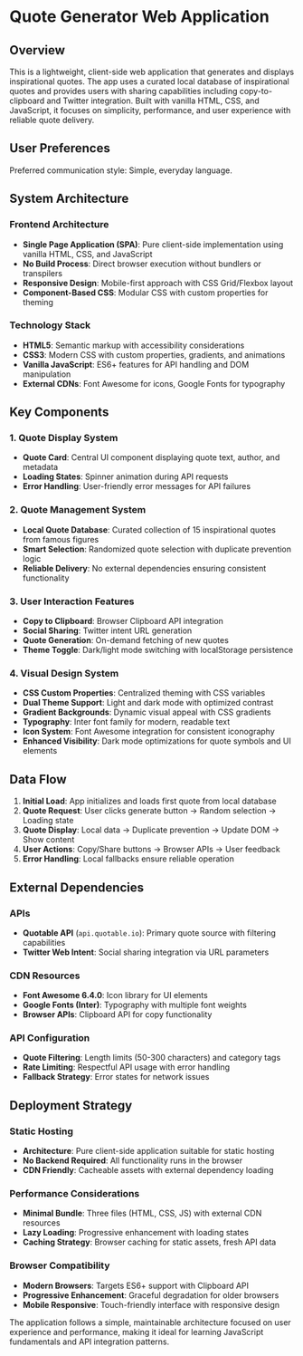 # Quote Generator Web Application

## Overview

This is a lightweight, client-side web application that generates and displays inspirational quotes. The app uses a curated local database of inspirational quotes and provides users with sharing capabilities including copy-to-clipboard and Twitter integration. Built with vanilla HTML, CSS, and JavaScript, it focuses on simplicity, performance, and user experience with reliable quote delivery.

## User Preferences

Preferred communication style: Simple, everyday language.

## System Architecture

### Frontend Architecture
- **Single Page Application (SPA)**: Pure client-side implementation using vanilla HTML, CSS, and JavaScript
- **No Build Process**: Direct browser execution without bundlers or transpilers
- **Responsive Design**: Mobile-first approach with CSS Grid/Flexbox layout
- **Component-Based CSS**: Modular CSS with custom properties for theming

### Technology Stack
- **HTML5**: Semantic markup with accessibility considerations
- **CSS3**: Modern CSS with custom properties, gradients, and animations
- **Vanilla JavaScript**: ES6+ features for API handling and DOM manipulation
- **External CDNs**: Font Awesome for icons, Google Fonts for typography

## Key Components

### 1. Quote Display System
- **Quote Card**: Central UI component displaying quote text, author, and metadata
- **Loading States**: Spinner animation during API requests
- **Error Handling**: User-friendly error messages for API failures

### 2. Quote Management System
- **Local Quote Database**: Curated collection of 15 inspirational quotes from famous figures
- **Smart Selection**: Randomized quote selection with duplicate prevention logic
- **Reliable Delivery**: No external dependencies ensuring consistent functionality

### 3. User Interaction Features
- **Copy to Clipboard**: Browser Clipboard API integration
- **Social Sharing**: Twitter intent URL generation
- **Quote Generation**: On-demand fetching of new quotes
- **Theme Toggle**: Dark/light mode switching with localStorage persistence

### 4. Visual Design System
- **CSS Custom Properties**: Centralized theming with CSS variables
- **Dual Theme Support**: Light and dark mode with optimized contrast
- **Gradient Backgrounds**: Dynamic visual appeal with CSS gradients
- **Typography**: Inter font family for modern, readable text
- **Icon System**: Font Awesome integration for consistent iconography
- **Enhanced Visibility**: Dark mode optimizations for quote symbols and UI elements

## Data Flow

1. **Initial Load**: App initializes and loads first quote from local database
2. **Quote Request**: User clicks generate button → Random selection → Loading state
3. **Quote Display**: Local data → Duplicate prevention → Update DOM → Show content
4. **User Actions**: Copy/Share buttons → Browser APIs → User feedback
5. **Error Handling**: Local fallbacks ensure reliable operation

## External Dependencies

### APIs
- **Quotable API** (`api.quotable.io`): Primary quote source with filtering capabilities
- **Twitter Web Intent**: Social sharing integration via URL parameters

### CDN Resources
- **Font Awesome 6.4.0**: Icon library for UI elements
- **Google Fonts (Inter)**: Typography with multiple font weights
- **Browser APIs**: Clipboard API for copy functionality

### API Configuration
- **Quote Filtering**: Length limits (50-300 characters) and category tags
- **Rate Limiting**: Respectful API usage with error handling
- **Fallback Strategy**: Error states for network issues

## Deployment Strategy

### Static Hosting
- **Architecture**: Pure client-side application suitable for static hosting
- **No Backend Required**: All functionality runs in the browser
- **CDN Friendly**: Cacheable assets with external dependency loading

### Performance Considerations
- **Minimal Bundle**: Three files (HTML, CSS, JS) with external CDN resources
- **Lazy Loading**: Progressive enhancement with loading states
- **Caching Strategy**: Browser caching for static assets, fresh API data

### Browser Compatibility
- **Modern Browsers**: Targets ES6+ support with Clipboard API
- **Progressive Enhancement**: Graceful degradation for older browsers
- **Mobile Responsive**: Touch-friendly interface with responsive design

The application follows a simple, maintainable architecture focused on user experience and performance, making it ideal for learning JavaScript fundamentals and API integration patterns.
